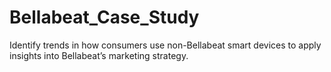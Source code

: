 # Bellabeat_Case_Study
Identify trends in how consumers use non-Bellabeat smart devices to apply insights into Bellabeat’s marketing strategy.
